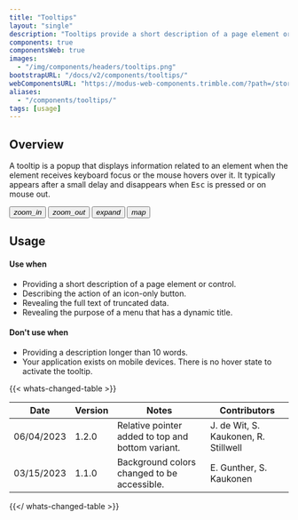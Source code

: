 ```yaml
---
title: "Tooltips"
layout: "single"
description: "Tooltips provide a short description of a page element or control."
components: true
componentsWeb: true
images:
  - "/img/components/headers/tooltips.png"
bootstrapURL: "/docs/v2/components/tooltips/"
webComponentsURL: "https://modus-web-components.trimble.com/?path=/story/components-tooltip--default"
aliases:
  - "/components/tooltips/"
tags: [usage]
---
```


## Overview

A tooltip is a popup that displays information related to an element when the element receives keyboard focus or the mouse hovers over it. It typically appears after a small delay and disappears when <kbd>Esc</kbd> is pressed or on mouse out.

<div style="max-width: max-content">
  <div class="guide-sample">
    <div class="btn-group-vertical">
      <button type="button" id="tooltipExample" class="btn btn-icon-only btn-outline-secondary" data-bs-toggle="tooltip" data-bs-placement="right" title="Zoom in">
      <i class="modus-icons notranslate" aria-hidden="true">zoom_in</i>
      </button>
      <button type="button" class="btn btn-icon-only btn-outline-secondary" data-bs-toggle="tooltip" data-bs-placement="right" title="Zoom out">
      <i class="modus-icons notranslate" aria-hidden="true">zoom_out</i>
      </button>
      <button type="button" class="btn btn-icon-only btn-outline-secondary" data-bs-toggle="tooltip" data-bs-placement="right" title="Expand">
      <i class="modus-icons notranslate" aria-hidden="true">expand</i>
      </button>
      <button type="button" class="btn btn-icon-only btn-outline-secondary" data-bs-toggle="tooltip" data-bs-placement="right" title="Toggle layers">
      <i class="modus-icons notranslate" aria-hidden="true">map</i>
      </button>
    </div>
  </div>
</div>

## Usage

#### Use when

- Providing a short description of a page element or control.
- Describing the action of an icon-only button.
- Revealing the full text of truncated data.
- Revealing the purpose of a menu that has a dynamic title.

#### Don't use when

- Providing a description longer than 10 words.
- Your application exists on mobile devices. There is no hover state to activate the tooltip.

{{< whats-changed-table >}}

| Date       | Version | Notes                                             | Contributors                         |
| ---------- | ------- | ------------------------------------------------- | ------------------------------------ |
| 06/04/2023 | 1.2.0   | Relative pointer added to top and bottom variant. | J. de Wit, S. Kaukonen, R. Stillwell |
| 03/15/2023 | 1.1.0   | Background colors changed to be accessible.       | E. Gunther, S. Kaukonen              |

{{</ whats-changed-table >}}
